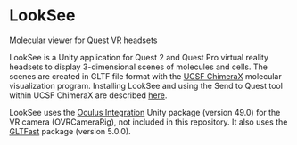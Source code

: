 # LookSee
Molecular viewer for Quest VR headsets

LookSee is a Unity application for Quest 2 and Quest Pro virtual reality headsets
to display 3-dimensional scenes of molecules and cells.  The scenes are created
in GLTF file format with the [UCSF ChimeraX](https://www.rbvi.ucsf.edu/chimerax/)
molecular visualization program.  Installing LookSee and using the Send to Quest
tool within UCSF ChimeraX are described
[here](https://www.rbvi.ucsf.edu/chimerax/data/looksee-mar2023/looksee.html).

LookSee uses the
[Oculus Integration](https://assetstore.unity.com/packages/tools/integration/oculus-integration-82022)
Unity package (version 49.0) for the VR camera (OVRCameraRig),
not included in this repository.  It also uses the
[GLTFast](https://github.com/atteneder/glTFast)
package (version 5.0.0).